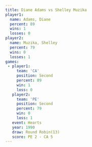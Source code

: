 ```yaml
---
title: Diane Adams vs Shelley Muzika
player1:               
  name: Adams, Diane   
  percent: 89          
  wins: 1              
  losses: 0            
player2:               
  name: Muzika, Shelley
  percent: 79          
  wins: 0              
  losses: 1            
games:
 - player1:          
     team: 'CA'      
     position: Second
     percent: 89     
     win: 1          
     loss: 0         
   player2:          
     team: 'PE'      
     position: Second
     percent: 79     
     win: 0          
     loss: 1         
   event: Hearts        
   year: 1990           
   draw: Round Robin(13)
   score: PE 2 - CA 5   
---
```

